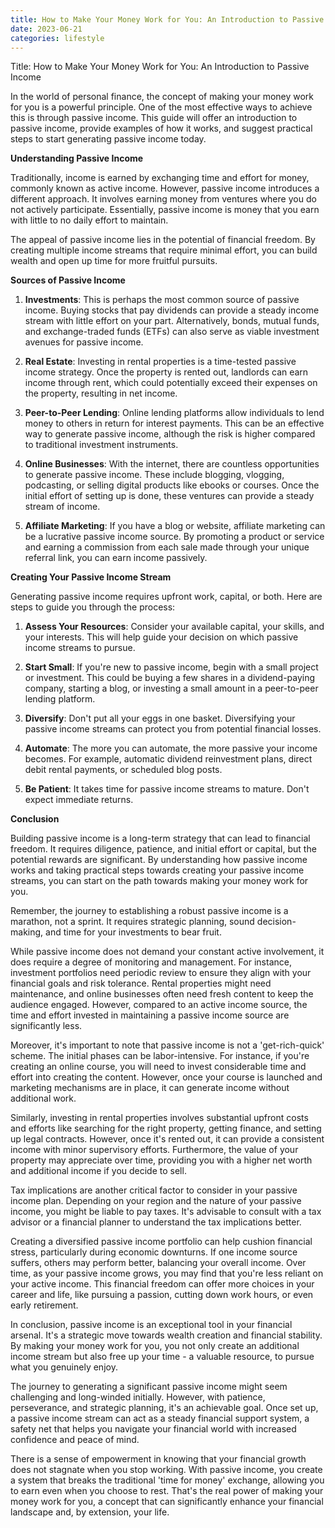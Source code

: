 ```yaml
---
title: How to Make Your Money Work for You: An Introduction to Passive Income
date: 2023-06-21
categories: lifestyle
---
```


Title: How to Make Your Money Work for You: An Introduction to Passive Income

In the world of personal finance, the concept of making your money work for you is a powerful principle. One of the most effective ways to achieve this is through passive income. This guide will offer an introduction to passive income, provide examples of how it works, and suggest practical steps to start generating passive income today.

**Understanding Passive Income**

Traditionally, income is earned by exchanging time and effort for money, commonly known as active income. However, passive income introduces a different approach. It involves earning money from ventures where you do not actively participate. Essentially, passive income is money that you earn with little to no daily effort to maintain.

The appeal of passive income lies in the potential of financial freedom. By creating multiple income streams that require minimal effort, you can build wealth and open up time for more fruitful pursuits.

**Sources of Passive Income**

1. **Investments**: This is perhaps the most common source of passive income. Buying stocks that pay dividends can provide a steady income stream with little effort on your part. Alternatively, bonds, mutual funds, and exchange-traded funds (ETFs) can also serve as viable investment avenues for passive income.

2. **Real Estate**: Investing in rental properties is a time-tested passive income strategy. Once the property is rented out, landlords can earn income through rent, which could potentially exceed their expenses on the property, resulting in net income.

3. **Peer-to-Peer Lending**: Online lending platforms allow individuals to lend money to others in return for interest payments. This can be an effective way to generate passive income, although the risk is higher compared to traditional investment instruments.

4. **Online Businesses**: With the internet, there are countless opportunities to generate passive income. These include blogging, vlogging, podcasting, or selling digital products like ebooks or courses. Once the initial effort of setting up is done, these ventures can provide a steady stream of income.

5. **Affiliate Marketing**: If you have a blog or website, affiliate marketing can be a lucrative passive income source. By promoting a product or service and earning a commission from each sale made through your unique referral link, you can earn income passively.

**Creating Your Passive Income Stream**

Generating passive income requires upfront work, capital, or both. Here are steps to guide you through the process:

1. **Assess Your Resources**: Consider your available capital, your skills, and your interests. This will help guide your decision on which passive income streams to pursue.

2. **Start Small**: If you're new to passive income, begin with a small project or investment. This could be buying a few shares in a dividend-paying company, starting a blog, or investing a small amount in a peer-to-peer lending platform.

3. **Diversify**: Don't put all your eggs in one basket. Diversifying your passive income streams can protect you from potential financial losses.

4. **Automate**: The more you can automate, the more passive your income becomes. For example, automatic dividend reinvestment plans, direct debit rental payments, or scheduled blog posts.

5. **Be Patient**: It takes time for passive income streams to mature. Don't expect immediate returns.

**Conclusion**

Building passive income is a long-term strategy that can lead to financial freedom. It requires diligence, patience, and initial effort or capital, but the potential rewards are significant. By understanding how passive income works and taking practical steps towards creating your passive income streams, you can start on the path towards making your money work for you.

Remember, the journey to establishing a robust passive income is a marathon, not a sprint. It requires strategic planning, sound decision-making, and time for your investments to bear fruit.

While passive income does not demand your constant active involvement, it does require a degree of monitoring and management. For instance, investment portfolios need periodic review to ensure they align with your financial goals and risk tolerance. Rental properties might need maintenance, and online businesses often need fresh content to keep the audience engaged. However, compared to an active income source, the time and effort invested in maintaining a passive income source are significantly less.

Moreover, it's important to note that passive income is not a 'get-rich-quick' scheme. The initial phases can be labor-intensive. For instance, if you're creating an online course, you will need to invest considerable time and effort into creating the content. However, once your course is launched and marketing mechanisms are in place, it can generate income without additional work.

Similarly, investing in rental properties involves substantial upfront costs and efforts like searching for the right property, getting finance, and setting up legal contracts. However, once it's rented out, it can provide a consistent income with minor supervisory efforts. Furthermore, the value of your property may appreciate over time, providing you with a higher net worth and additional income if you decide to sell.

Tax implications are another critical factor to consider in your passive income plan. Depending on your region and the nature of your passive income, you might be liable to pay taxes. It's advisable to consult with a tax advisor or a financial planner to understand the tax implications better.

Creating a diversified passive income portfolio can help cushion financial stress, particularly during economic downturns. If one income source suffers, others may perform better, balancing your overall income. Over time, as your passive income grows, you may find that you're less reliant on your active income. This financial freedom can offer more choices in your career and life, like pursuing a passion, cutting down work hours, or even early retirement.

In conclusion, passive income is an exceptional tool in your financial arsenal. It's a strategic move towards wealth creation and financial stability. By making your money work for you, you not only create an additional income stream but also free up your time - a valuable resource, to pursue what you genuinely enjoy.

The journey to generating a significant passive income might seem challenging and long-winded initially. However, with patience, perseverance, and strategic planning, it's an achievable goal. Once set up, a passive income stream can act as a steady financial support system, a safety net that helps you navigate your financial world with increased confidence and peace of mind.

There is a sense of empowerment in knowing that your financial growth does not stagnate when you stop working. With passive income, you create a system that breaks the traditional 'time for money' exchange, allowing you to earn even when you choose to rest. That's the real power of making your money work for you, a concept that can significantly enhance your financial landscape and, by extension, your life.